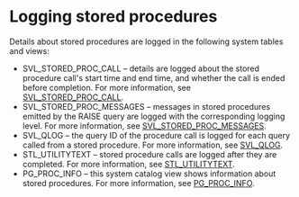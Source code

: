 # Logging stored procedures<a name="c_PLpgSQL-logging"></a>

Details about stored procedures are logged in the following system tables and views:
+ SVL\_STORED\_PROC\_CALL – details are logged about the stored procedure call's start time and end time, and whether the call is ended before completion\. For more information, see [SVL\_STORED\_PROC\_CALL](r_SVL_STORED_PROC_CALL.md)\.
+ SVL\_STORED\_PROC\_MESSAGES – messages in stored procedures emitted by the RAISE query are logged with the corresponding logging level\. For more information, see [SVL\_STORED\_PROC\_MESSAGES](r_SVL_STORED_PROC_MESSAGES.md)\.
+ SVL\_QLOG – the query ID of the procedure call is logged for each query called from a stored procedure\. For more information, see [SVL\_QLOG](r_SVL_QLOG.md)\.
+ STL\_UTILITYTEXT – stored procedure calls are logged after they are completed\. For more information, see [STL\_UTILITYTEXT](r_STL_UTILITYTEXT.md)\.
+ PG\_PROC\_INFO – this system catalog view shows information about stored procedures\. For more information, see [PG\_PROC\_INFO](r_PG_PROC_INFO.md)\.
